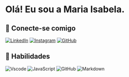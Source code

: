 # Olá! Eu sou a Maria Isabela.
## 🩷 Conecte-se comigo 
[![LinkedIn](https://img.shields.io/badge/LinkedIn-ffcbdb?style=for-the-badge&logo=linkedin&logoColor=f17ea1)](https://www.linkedin.com/in/maria-isabela-miatto-de-lima-382520a6/) 
[![Instagram](https://img.shields.io/badge/-Instagram-ffcbdb?style=for-the-badge&logo=instagram&logoColor=f17ea1)](https://www.instagram.com/m.isabela__/)
[![GitHub](https://img.shields.io/badge/GitHub-ffcbdb?style=for-the-badge&logo=github&logoColor=f17ea1)](https://github.com/mariamiatto)


## 🩷 Habilidades
![Vscode](https://img.shields.io/badge/Vscode-ffcbdb?style=for-the-badge&logo=visual-studio-code&logoColor=f17ea1)
![JavaScript](https://img.shields.io/badge/JavaScript-ffcbdb?style=for-the-badge&logo=javascript&logoColor=f17ea1)
![GitHub](https://img.shields.io/badge/GitHub-ffcbdb?style=for-the-badge&logo=github&logoColor=f17ea1)
![Markdown](https://img.shields.io/badge/Markdown-ffcbdb?style=for-the-badge&logo=markdown&logoColor=f17ea1)

